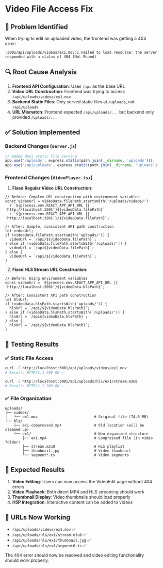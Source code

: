 # Video File Access Fix

## 🐛 **Problem Identified**

When trying to edit an uploaded video, the frontend was getting a 404 error:
```
:3001/api/uploads/videos/ex1.mov:1 Failed to load resource: the server responded with a status of 404 (Not Found)
```

## 🔍 **Root Cause Analysis**

1. **Frontend API Configuration**: Uses `/api` as the base URL
2. **Video URL Construction**: Frontend was trying to access `/api/uploads/videos/ex1.mov`
3. **Backend Static Files**: Only served static files at `/uploads`, not `/api/uploads`
4. **URL Mismatch**: Frontend expected `/api/uploads/...` but backend only provided `/uploads/...`

## ✅ **Solution Implemented**

### **Backend Changes** (`server.js`)
```javascript
// Added dual static file serving
app.use('/uploads', express.static(path.join(__dirname, 'uploads')));
app.use('/api/uploads', express.static(path.join(__dirname, 'uploads')));
```

### **Frontend Changes** (`VideoPlayer.tsx`)

1. **Fixed Regular Video URL Construction**:
```tsx
// Before: Complex URL construction with environment variables
const videoUrl = videoData.filePath.startsWith('/uploads/videos/')
  ? `${process.env.REACT_APP_API_URL || 'http://localhost:3001'}${videoData.filePath}`
  : `${process.env.REACT_APP_API_URL || 'http://localhost:3001'}/${videoData.filePath}`;

// After: Simple, consistent API path construction
let videoUrl;
if (videoData.filePath.startsWith('uploads/')) {
  videoUrl = `/api/${videoData.filePath}`;
} else if (videoData.filePath.startsWith('/uploads/')) {
  videoUrl = `/api${videoData.filePath}`;
} else {
  videoUrl = `/api/${videoData.filePath}`;
}
```

2. **Fixed HLS Stream URL Construction**:
```tsx
// Before: Using environment variables
const videoUrl = `${process.env.REACT_APP_API_URL || 'http://localhost:3001'}${videoData.hlsPath}`;

// After: Consistent API path construction
let hlsUrl;
if (videoData.hlsPath.startsWith('uploads/')) {
  hlsUrl = `/api/${videoData.hlsPath}`;
} else if (videoData.hlsPath.startsWith('/uploads/')) {
  hlsUrl = `/api${videoData.hlsPath}`;
} else {
  hlsUrl = `/api/${videoData.hlsPath}`;
}
```

## 🧪 **Testing Results**

### ✅ **Static File Access**
```bash
curl -I http://localhost:3001/api/uploads/videos/ex1.mov
# Result: HTTP/1.1 200 OK ✅

curl -I http://localhost:3001/api/uploads/hls/ex1/stream.m3u8  
# Result: HTTP/1.1 200 OK ✅
```

### ✅ **File Organization**
```
uploads/
├── videos/
│   └── ex1.mov                          # Original file (74.6 MB)
└── hls/
    ├── ex1-compressed.mp4               # Old location (will be cleaned up)
    └── ex1/                             # New organized structure
        ├── ex1.mp4                      # Compressed file (in video folder)
        ├── stream.m3u8                  # HLS playlist
        ├── thumbnail.jpg                # Video thumbnail
        └── segment*.ts                  # Video segments
```

## 🚀 **Expected Results**

1. **Video Editing**: Users can now access the VideoEdit page without 404 errors
2. **Video Playback**: Both direct MP4 and HLS streaming should work
3. **Thumbnail Display**: Video thumbnails should load properly
4. **H5P Integration**: Interactive content can be added to videos

## 📝 **URLs Now Working**

- `/api/uploads/videos/ex1.mov` ✅
- `/api/uploads/hls/ex1/stream.m3u8` ✅  
- `/api/uploads/hls/ex1/thumbnail.jpg` ✅
- `/api/uploads/hls/ex1/segment0.ts` ✅

The 404 error should now be resolved and video editing functionality should work properly.

